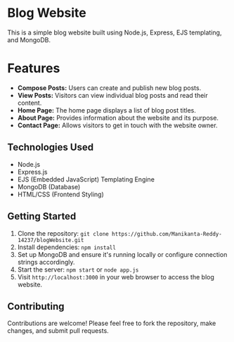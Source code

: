 # Blog Website

This is a simple blog website built using Node.js, Express, EJS templating, and MongoDB.

# Features

- **Compose Posts:** Users can create and publish new blog posts.
- **View Posts:** Visitors can view individual blog posts and read their content.
- **Home Page:** The home page displays a list of blog post titles.
- **About Page:** Provides information about the website and its purpose.
- **Contact Page:** Allows visitors to get in touch with the website owner.

## Technologies Used

- Node.js
- Express.js
- EJS (Embedded JavaScript) Templating Engine
- MongoDB (Database)
- HTML/CSS (Frontend Styling)

## Getting Started

1. Clone the repository: `git clone https://github.com/Manikanta-Reddy-14237/blogWebsite.git`
2. Install dependencies: `npm install`
3. Set up MongoDB and ensure it's running locally or configure connection strings accordingly.
4. Start the server: `npm start` or `node app.js`
5. Visit `http://localhost:3000` in your web browser to access the blog website.

## Contributing

Contributions are welcome! Please feel free to fork the repository, make changes, and submit pull requests.

